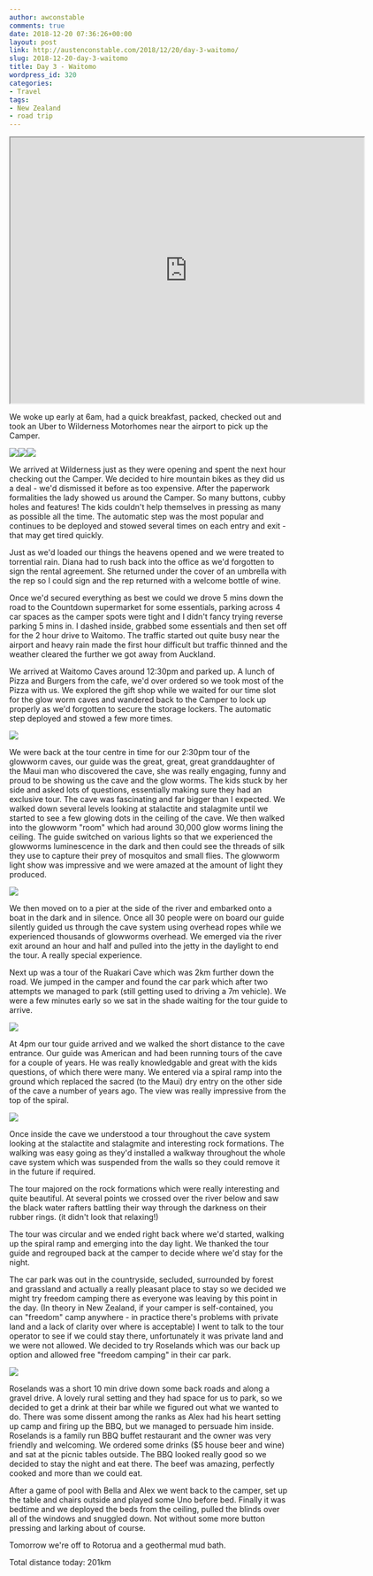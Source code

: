 ```yaml
---
author: awconstable
comments: true
date: 2018-12-20 07:36:26+00:00
layout: post
link: http://austenconstable.com/2018/12/20/day-3-waitomo/
slug: 2018-12-20-day-3-waitomo
title: Day 3 - Waitomo
wordpress_id: 320
categories:
- Travel
tags:
- New Zealand
- road trip
---
```


<iframe src="https://www.google.com/maps/d/embed?mid=1XOwIFQtCo3NWxV3vqJk1HMcVM59z4zZG&w=640&h=480" width="640" height="480"></iframe>

We woke up early at 6am, had a quick breakfast, packed, checked out and took an Uber to Wilderness Motorhomes near the airport to pick up the Camper.

![](../images/2018/12/558e2e01-183b-449e-b726-a8d87a00c6c6-2.jpg)![](../images/2018/12/5f8e1c46-052c-450c-8fb3-a66c00b63b37-2.jpg)![](../images/2018/12/46aeea77-6646-4e61-a9f6-75c96cdda135-2.jpg)

We arrived at Wilderness just as they were opening and spent the next hour checking out the Camper. We decided to hire mountain bikes as they did us a deal - we'd dismissed it before as too expensive. After the paperwork formalities the lady showed us around the Camper. So many buttons, cubby holes and features! The kids couldn't help themselves in pressing as many as possible all the time. The automatic step was the most popular and continues to be deployed and stowed several times on each entry and exit - that may get tired quickly.

Just as we'd loaded our things the heavens opened and we were treated to torrential rain. Diana had to rush back into the office as we'd forgotten to sign the rental agreement. She returned under the cover of an umbrella with the rep so I could sign and the rep returned with a welcome bottle of wine.

Once we'd secured everything as best we could we drove 5 mins down the road to the Countdown supermarket for some essentials, parking across 4 car spaces as the camper spots were tight and I didn't fancy trying reverse parking 5 mins in. I dashed inside, grabbed some essentials and then set off for the 2 hour drive to Waitomo. The traffic started out quite busy near the airport and heavy rain made the first hour difficult but traffic thinned and the weather cleared the further we got away from Auckland.

We arrived at Waitomo Caves around 12:30pm and parked up. A lunch of Pizza and Burgers from the cafe, we'd over ordered so we took most of the Pizza with us. We explored the gift shop while we waited for our time slot for the glow worm caves and wandered back to the Camper to lock up properly as we'd forgotten to secure the storage lockers. The automatic step deployed and stowed a few more times.

![](../images/2018/12/img_9815-1.jpg)

We were back at the tour centre in time for our 2:30pm tour of the glowworm caves, our guide was the great, great, great granddaughter of the Maui man who discovered the cave, she was really engaging, funny and proud to be showing us the cave and the glow worms. The kids stuck by her side and asked lots of questions, essentially making sure they had an exclusive tour. The cave was fascinating and far bigger than I expected. We walked down several levels looking at stalactite and stalagmite until we started to see a few glowing dots in the ceiling of the cave. We then walked into the glowworm "room" which had around 30,000 glow worms lining the ceiling. The guide switched on various lights so that we experienced the glowworms luminescence in the dark and then could see the threads of silk they use to capture their prey of mosquitos and small flies. The glowworm light show was impressive and we were amazed at the amount of light they produced.

![](../images/2018/12/img_2281-1.jpg)

We then moved on to a pier at the side of the river and embarked onto a boat in the dark and in silence. Once all 30 people were on board our guide silently guided us through the cave system using overhead ropes while we experienced thousands of glowworms overhead. We emerged via the river exit around an hour and half and pulled into the jetty in the daylight to end the tour. A really special experience.

Next up was a tour of the Ruakari Cave which was 2km further down the road. We jumped in the camper and found the car park which after two attempts we managed to park (still getting used to driving a 7m vehicle). We were a few minutes early so we sat in the shade waiting for the tour guide to arrive.

![](../images/2018/12/img_2293-1.jpg)

At 4pm our tour guide arrived and we walked the short distance to the cave entrance. Our guide was American and had been running tours of the cave for a couple of years. He was really knowledgable and great with the kids questions, of which there were many. We entered via a spiral ramp into the ground which replaced the sacred (to the Maui) dry entry on the other side of the cave a number of years ago. The view was really impressive from the top of the spiral.

![](../images/2018/12/img_2303-2.jpg)

Once inside the cave we understood a tour throughout the cave system looking at the stalactite and stalagmite and interesting rock formations. The walking was easy going as they'd installed a walkway throughout the whole cave system which was suspended from the walls so they could remove it in the future if required.

The tour majored on the rock formations which were really interesting and quite beautiful. At several points we crossed over the river below and saw the black water rafters battling their way through the darkness on their rubber rings. (it didn't look that relaxing!)

The tour was circular and we ended right back where we'd started, walking up the spiral ramp and emerging into the day light. We thanked the tour guide and regrouped back at the camper to decide where we'd stay for the night.

The car park was out in the countryside, secluded, surrounded by forest and grassland and actually a really pleasant place to stay so we decided we might try freedom camping there as everyone was leaving by this point in the day. (In theory in New Zealand, if your camper is self-contained, you can "freedom" camp anywhere - in practice there's problems with private land and a lack of clarity over where is acceptable) I went to talk to the tour operator to see if we could stay there, unfortunately it was private land and we were not allowed. We decided to try Roselands which was our back up option and allowed free "freedom camping" in their car park.

![](../images/2018/12/img_2308-1.jpg)

Roselands was a short 10 min drive down some back roads and along a gravel drive. A lovely rural setting and they had space for us to park, so we decided to get a drink at their bar while we figured out what we wanted to do. There was some dissent among the ranks as Alex had his heart setting up camp and firing up the BBQ, but we managed to persuade him inside. Roselands is a family run BBQ buffet restaurant and the owner was very friendly and welcoming. We ordered some drinks ($5 house beer and wine) and sat at the picnic tables outside. The BBQ looked really good so we decided to stay the night and eat there. The beef was amazing, perfectly cooked and more than we could eat.

After a game of pool with Bella and Alex we went back to the camper, set up the table and chairs outside and played some Uno before bed. Finally it was bedtime and we deployed the beds from the ceiling, pulled the blinds over all of the windows and snuggled down. Not without some more button pressing and larking about of course.

Tomorrow we're off to Rotorua and a geothermal mud bath.

Total distance today: 201km
